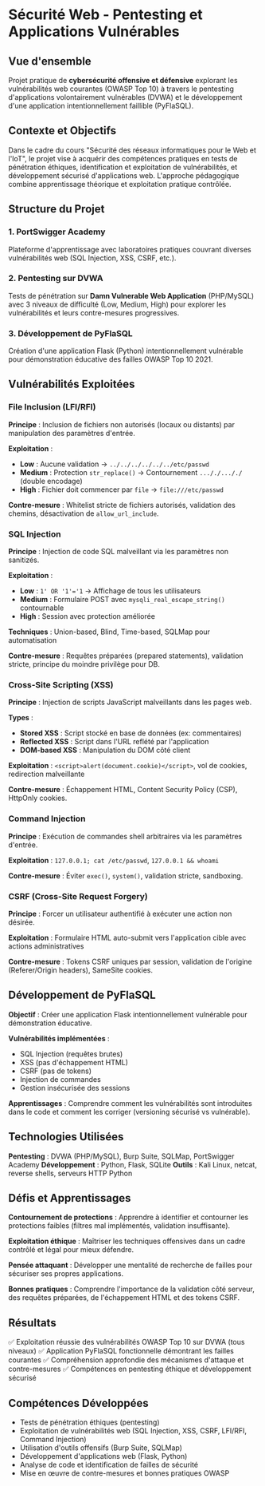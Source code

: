 # Sécurité Web - Pentesting et Applications Vulnérables

## Vue d'ensemble

Projet pratique de **cybersécurité offensive et défensive** explorant les vulnérabilités web courantes (OWASP Top 10) à travers le pentesting d'applications volontairement vulnérables (DVWA) et le développement d'une application intentionnellement faillible (PyFlaSQL).

## Contexte et Objectifs

Dans le cadre du cours "Sécurité des réseaux informatiques pour le Web et l'IoT", le projet vise à acquérir des compétences pratiques en tests de pénétration éthiques, identification et exploitation de vulnérabilités, et développement sécurisé d'applications web. L'approche pédagogique combine apprentissage théorique et exploitation pratique contrôlée.

## Structure du Projet

### 1. PortSwigger Academy
Plateforme d'apprentissage avec laboratoires pratiques couvrant diverses vulnérabilités web (SQL Injection, XSS, CSRF, etc.).

### 2. Pentesting sur DVWA
Tests de pénétration sur **Damn Vulnerable Web Application** (PHP/MySQL) avec 3 niveaux de difficulté (Low, Medium, High) pour explorer les vulnérabilités et leurs contre-mesures progressives.

### 3. Développement de PyFlaSQL
Création d'une application Flask (Python) intentionnellement vulnérable pour démonstration éducative des failles OWASP Top 10 2021.

## Vulnérabilités Exploitées

### File Inclusion (LFI/RFI)

**Principe** : Inclusion de fichiers non autorisés (locaux ou distants) par manipulation des paramètres d'entrée.

**Exploitation** :
- **Low** : Aucune validation → `../../../../../../etc/passwd`
- **Medium** : Protection `str_replace()` → Contournement `..././..././` (double encodage)
- **High** : Fichier doit commencer par `file` → `file:///etc/passwd`

**Contre-mesure** : Whitelist stricte de fichiers autorisés, validation des chemins, désactivation de `allow_url_include`.

### SQL Injection

**Principe** : Injection de code SQL malveillant via les paramètres non sanitizés.

**Exploitation** :
- **Low** : `1' OR '1'='1` → Affichage de tous les utilisateurs
- **Medium** : Formulaire POST avec `mysqli_real_escape_string()` contournable
- **High** : Session avec protection améliorée

**Techniques** : Union-based, Blind, Time-based, SQLMap pour automatisation

**Contre-mesure** : Requêtes préparées (prepared statements), validation stricte, principe du moindre privilège pour DB.

### Cross-Site Scripting (XSS)

**Principe** : Injection de scripts JavaScript malveillants dans les pages web.

**Types** :
- **Stored XSS** : Script stocké en base de données (ex: commentaires)
- **Reflected XSS** : Script dans l'URL reflété par l'application
- **DOM-based XSS** : Manipulation du DOM côté client

**Exploitation** : `<script>alert(document.cookie)</script>`, vol de cookies, redirection malveillante

**Contre-mesure** : Échappement HTML, Content Security Policy (CSP), HttpOnly cookies.

### Command Injection

**Principe** : Exécution de commandes shell arbitraires via les paramètres d'entrée.

**Exploitation** : `127.0.0.1; cat /etc/passwd`, `127.0.0.1 && whoami`

**Contre-mesure** : Éviter `exec()`, `system()`, validation stricte, sandboxing.

### CSRF (Cross-Site Request Forgery)

**Principe** : Forcer un utilisateur authentifié à exécuter une action non désirée.

**Exploitation** : Formulaire HTML auto-submit vers l'application cible avec actions administratives

**Contre-mesure** : Tokens CSRF uniques par session, validation de l'origine (Referer/Origin headers), SameSite cookies.

## Développement de PyFlaSQL

**Objectif** : Créer une application Flask intentionnellement vulnérable pour démonstration éducative.

**Vulnérabilités implémentées** :
- SQL Injection (requêtes brutes)
- XSS (pas d'échappement HTML)
- CSRF (pas de tokens)
- Injection de commandes
- Gestion insécurisée des sessions

**Apprentissages** : Comprendre comment les vulnérabilités sont introduites dans le code et comment les corriger (versioning sécurisé vs vulnérable).

## Technologies Utilisées

**Pentesting** : DVWA (PHP/MySQL), Burp Suite, SQLMap, PortSwigger Academy
**Développement** : Python, Flask, SQLite
**Outils** : Kali Linux, netcat, reverse shells, serveurs HTTP Python

## Défis et Apprentissages

**Contournement de protections** : Apprendre à identifier et contourner les protections faibles (filtres mal implémentés, validation insuffisante).

**Exploitation éthique** : Maîtriser les techniques offensives dans un cadre contrôlé et légal pour mieux défendre.

**Pensée attaquant** : Développer une mentalité de recherche de failles pour sécuriser ses propres applications.

**Bonnes pratiques** : Comprendre l'importance de la validation côté serveur, des requêtes préparées, de l'échappement HTML et des tokens CSRF.

## Résultats

✅ Exploitation réussie des vulnérabilités OWASP Top 10 sur DVWA (tous niveaux)
✅ Application PyFlaSQL fonctionnelle démontrant les failles courantes
✅ Compréhension approfondie des mécanismes d'attaque et contre-mesures
✅ Compétences en pentesting éthique et développement sécurisé

## Compétences Développées

- Tests de pénétration éthiques (pentesting)
- Exploitation de vulnérabilités web (SQL Injection, XSS, CSRF, LFI/RFI, Command Injection)
- Utilisation d'outils offensifs (Burp Suite, SQLMap)
- Développement d'applications web (Flask, Python)
- Analyse de code et identification de failles de sécurité
- Mise en œuvre de contre-mesures et bonnes pratiques OWASP
